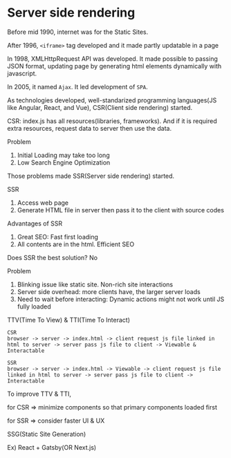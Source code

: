 # Server side rendering

Before mid 1990, internet was for the Static Sites.

After 1996, `<iframe>` tag developed and it made partly updatable in a page

In 1998, XMLHttpRequest API was developed. It made possible to passing JSON format, updating page by generating html elements dynamically with javascript.

In 2005, it named `Ajax`. It led development of `SPA`.

As technologies developed, well-standarized programming languages(JS like Angular, React, and Vue), CSR(Client side rendering) started.

CSR: index.js has all resources(libraries, frameworks). And if it is required extra resources, request data to server then use the data.

Problem 
1. Initial Loading may take too long
2. Low Search Engine Optimization

Those problems made SSR(Server side rendering) started.

SSR
1. Access web page
2. Generate HTML file in server then pass it to the client with source codes

Advantages of SSR
1. Great SEO: Fast first loading
2. All contents are in the html. Efficient SEO

Does SSR the best solution? No

Problem
1. Blinking issue like static site. Non-rich site interactions
2. Server side overhead: more clients have, the larger server loads
3. Need to wait before interacting: Dynamic actions might not work until JS fully loaded

TTV(Time To View) & TTI(Time To Interact)

```
CSR
browser -> server -> index.html -> client request js file linked in html to server -> server pass js file to client -> Viewable & Interactable

SSR
browser -> server -> index.html -> Viewable -> client request js file linked in html to server -> server pass js file to client -> Interactable
```

To improve TTV & TTI,

for CSR => minimize components so that primary components loaded first

for SSR => consider faster UI & UX

SSG(Static Site Generation)

Ex) React + Gatsby(OR Next.js)
